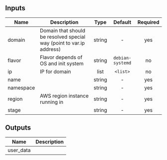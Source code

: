 
## Inputs

| Name | Description | Type | Default | Required |
|------|-------------|:----:|:-----:|:-----:|
| domain | Domain that should be resolved special way (point to var.ip address) | string | - | yes |
| flavor | Flavor depends of OS and init system | string | `debian-systemd` | no |
| ip | IP for domain | list | `<list>` | no |
| name |  | string | - | yes |
| namespace |  | string | - | yes |
| region | AWS region instance running in | string | - | yes |
| stage |  | string | - | yes |

## Outputs

| Name | Description |
|------|-------------|
| user_data |  |

